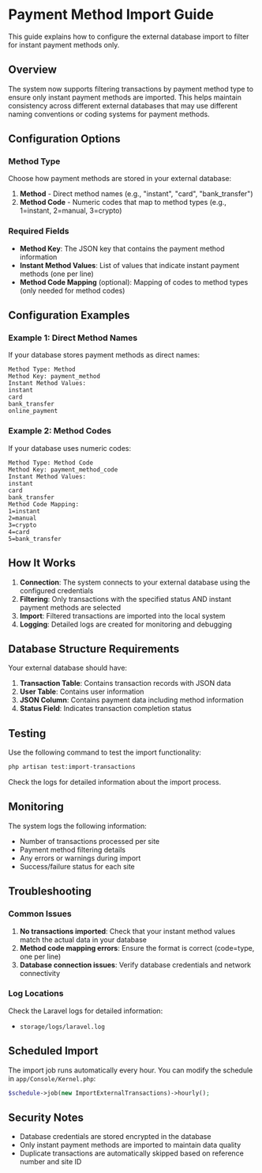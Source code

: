 # Payment Method Import Guide

This guide explains how to configure the external database import to filter for instant payment methods only.

## Overview

The system now supports filtering transactions by payment method type to ensure only instant payment methods are imported. This helps maintain consistency across different external databases that may use different naming conventions or coding systems for payment methods.

## Configuration Options

### Method Type

Choose how payment methods are stored in your external database:

1. **Method** - Direct method names (e.g., "instant", "card", "bank_transfer")
2. **Method Code** - Numeric codes that map to method types (e.g., 1=instant, 2=manual, 3=crypto)

### Required Fields

- **Method Key**: The JSON key that contains the payment method information
- **Instant Method Values**: List of values that indicate instant payment methods (one per line)
- **Method Code Mapping** (optional): Mapping of codes to method types (only needed for method codes)

## Configuration Examples

### Example 1: Direct Method Names

If your database stores payment methods as direct names:

```
Method Type: Method
Method Key: payment_method
Instant Method Values:
instant
card
bank_transfer
online_payment
```

### Example 2: Method Codes

If your database uses numeric codes:

```
Method Type: Method Code
Method Key: payment_method_code
Instant Method Values:
instant
card
bank_transfer
Method Code Mapping:
1=instant
2=manual
3=crypto
4=card
5=bank_transfer
```

## How It Works

1. **Connection**: The system connects to your external database using the configured credentials
2. **Filtering**: Only transactions with the specified status AND instant payment methods are selected
3. **Import**: Filtered transactions are imported into the local system
4. **Logging**: Detailed logs are created for monitoring and debugging

## Database Structure Requirements

Your external database should have:

1. **Transaction Table**: Contains transaction records with JSON data
2. **User Table**: Contains user information
3. **JSON Column**: Contains payment data including method information
4. **Status Field**: Indicates transaction completion status

## Testing

Use the following command to test the import functionality:

```bash
php artisan test:import-transactions
```

Check the logs for detailed information about the import process.

## Monitoring

The system logs the following information:

- Number of transactions processed per site
- Payment method filtering details
- Any errors or warnings during import
- Success/failure status for each site

## Troubleshooting

### Common Issues

1. **No transactions imported**: Check that your instant method values match the actual data in your database
2. **Method code mapping errors**: Ensure the format is correct (code=type, one per line)
3. **Database connection issues**: Verify database credentials and network connectivity

### Log Locations

Check the Laravel logs for detailed information:
- `storage/logs/laravel.log`

## Scheduled Import

The import job runs automatically every hour. You can modify the schedule in `app/Console/Kernel.php`:

```php
$schedule->job(new ImportExternalTransactions)->hourly();
```

## Security Notes

- Database credentials are stored encrypted in the database
- Only instant payment methods are imported to maintain data quality
- Duplicate transactions are automatically skipped based on reference number and site ID 